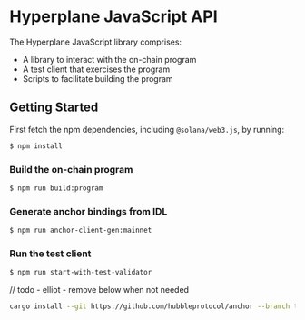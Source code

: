 # Hyperplane JavaScript API

The Hyperplane JavaScript library comprises:

* A library to interact with the on-chain program
* A test client that exercises the program
* Scripts to facilitate building the program

## Getting Started

First fetch the npm dependencies, including `@solana/web3.js`, by running:
```sh
$ npm install
```

### Build the on-chain program

```sh
$ npm run build:program
```

### Generate anchor bindings from IDL

```sh
$ npm run anchor-client-gen:mainnet
```

### Run the test client

```sh
$ npm run start-with-test-validator
```

// todo - elliot - remove below when not needed
```sh
cargo install --git https://github.com/hubbleprotocol/anchor --branch token-2022 anchor-cli --locked --force
```

